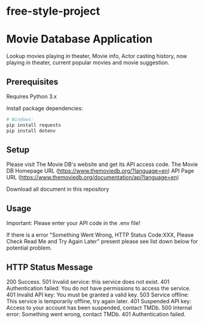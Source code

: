 # free-style-project

# Movie Database Application

Lookup movies playing in theater, Movie info, Actor casting history, now playing in theater, current popular movies and movie suggestion.

## Prerequisites

Requires Python 3.x

Install package dependencies:

```sh
# Windows:
pip install requests
pip install dotenv
```

## Setup

Please visit The Movie DB's website and get its API access code.
The Movie DB Homepage URL (https://www.themoviedb.org/?language=en)
API Page URL (https://www.themoviedb.org/documentation/api?language=en)

Download all document in this repository

## Usage

Important:
Please enter your API code in the .env file!

If there is a error "Something Went Wrong, HTTP Status Code:XXX, Please Check Read Me and Try Again Later" present please see list down below for potential problem.

HTTP  Status	Message
-------------------------------------------------------------
200   Success.
501	  Invalid service: this service does not exist.
401	  Authentication failed: You do not have permissions to access the service.
401	  Invalid API key: You must be granted a valid key.
503	  Service offline: This service is temporarily offline, try again later.
401	  Suspended API key: Access to your account has been suspended, contact TMDb.
500	  Internal error: Something went wrong, contact TMDb.
401	  Authentication failed.

